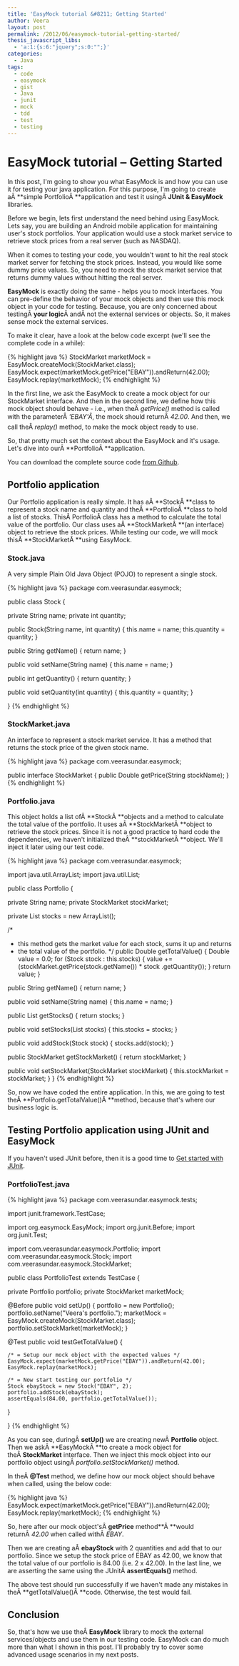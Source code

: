 ```yaml
---
title: 'EasyMock tutorial &#8211; Getting Started'
author: Veera
layout: post
permalink: /2012/06/easymock-tutorial-getting-started/
thesis_javascript_libs:
  - 'a:1:{s:6:"jquery";s:0:"";}'
categories:
  - Java
tags:
  - code
  - easymock
  - gist
  - Java
  - junit
  - mock
  - tdd
  - test
  - testing
---
```

# EasyMock tutorial &#8211; Getting Started

In this post, I'm going to show you what EasyMock is and how you can use it for testing your java application. For this purpose, I'm going to create aÂ **simple PortfolioÂ **application and test it usingÂ **JUnit & EasyMock** libraries.

Before we begin, lets first understand the need behind using EasyMock. Lets say, you are building an Android mobile application for maintaining user's stock portfolios. Your application would use a stock market service to retrieve stock prices from a real server (such as NASDAQ).

When it comes to testing your code, you wouldn't want to hit the real stock market server for fetching the stock prices. Instead, you would like some dummy price values. So, you need to mock the stock market service that returns dummy values without hitting the real server.

**EasyMock** is exactly doing the same - helps you to mock interfaces. You can pre-define the behavior of your mock objects and then use this mock object in your code for testing. Because, you are only concerned about testingÂ **your logic**Â andÂ not the external services or objects. So, it makes sense mock the external services.

To make it clear, have a look at the below code excerpt (we'll see the complete code in a while):

{% highlight java %}
StockMarket marketMock = EasyMock.createMock(StockMarket.class);
EasyMock.expect(marketMock.getPrice("EBAY")).andReturn(42.00);
EasyMock.replay(marketMock);
{% endhighlight %}

In the first line, we ask the EasyMock to create a mock object for our StockMarket interface. And then in the second line, we define how this mock object should behave - i.e., when theÂ *getPrice()* method is called with the parameterÂ *'EBAY'Â*, the mock should returnÂ *42.00*. And then, we call theÂ *replay()* method, to make the mock object ready to use.

So, that pretty much set the context about the EasyMock and it's usage. Let's dive into ourÂ **PortfolioÂ **application.

You can download the complete source code [from Github][1].

## Portfolio application

 [1]: https://github.com/vraa/SimplePortfolio "Simple portfolio source code in GitHub"

Our Portfolio application is really simple. It has aÂ **StockÂ **class to represent a stock name and quantity and theÂ **PortfolioÂ **class to hold a list of stocks. ThisÂ PortfolioÂ class has a method to calculate the total value of the portfolio. Our class uses aÂ **StockMarketÂ **(an interface) object to retrieve the stock prices. While testing our code, we will mock thisÂ **StockMarketÂ **using EasyMock.

### Stock.java

A very simple Plain Old Java Object (POJO) to represent a single stock.

{% highlight java %}
package com.veerasundar.easymock;

public class Stock {

  private String name;
  private int quantity;

  public Stock(String name, int quantity) {
    this.name = name;
    this.quantity = quantity;
  }

  public String getName() {
    return name;
  }

  public void setName(String name) {
    this.name = name;
  }

  public int getQuantity() {
    return quantity;
  }

  public void setQuantity(int quantity) {
    this.quantity = quantity;
  }

}
{% endhighlight %}

### StockMarket.java

An interface to represent a stock market service. It has a method that returns the stock price of the given stock name.

{% highlight java %}
package com.veerasundar.easymock;

public interface StockMarket {
  public Double getPrice(String stockName);
}
{% endhighlight %}

### Portfolio.java

This object holds a list ofÂ **StockÂ **objects and a method to calculate the total value of the portfolio. It uses aÂ **StockMarketÂ **object to retrieve the stock prices. Since it is not a good practice to hard code the dependencies, we haven't initialized theÂ **stockMarketÂ **object. We'll inject it later using our test code.

{% highlight java %}
package com.veerasundar.easymock;

import java.util.ArrayList;
import java.util.List;

public class Portfolio {

  private String name;
  private StockMarket stockMarket;

  private List<Stock> stocks = new ArrayList<Stock>();

  /*
   * this method gets the market value for each stock, sums it up and returns
   * the total value of the portfolio.
   */
  public Double getTotalValue() {
    Double value = 0.0;
    for (Stock stock : this.stocks) {
      value += (stockMarket.getPrice(stock.getName()) * stock
          .getQuantity());
    }
    return value;
  }

  public String getName() {
    return name;
  }

  public void setName(String name) {
    this.name = name;
  }

  public List<Stock> getStocks() {
    return stocks;
  }

  public void setStocks(List<Stock> stocks) {
    this.stocks = stocks;
  }

  public void addStock(Stock stock) {
    stocks.add(stock);
  }

  public StockMarket getStockMarket() {
    return stockMarket;
  }

  public void setStockMarket(StockMarket stockMarket) {
    this.stockMarket = stockMarket;
  }
}
{% endhighlight %}

So, now we have coded the entire application. In this, we are going to test theÂ **Portfolio.getTotalValue()Â **method, because that's where our business logic is. 

## Testing Portfolio application using JUnit and EasyMock

If you haven't used JUnit before, then it is a good time to [Get started with JUnit][2].

### PortfolioTest.java

 [2]: http://veerasundar.com/blog/2009/06/getting-started-with-junit-4-java-testing-framework/ "Getting started with JUnit 4"

{% highlight java %}
package com.veerasundar.easymock.tests;

import junit.framework.TestCase;

import org.easymock.EasyMock;
import org.junit.Before;
import org.junit.Test;

import com.veerasundar.easymock.Portfolio;
import com.veerasundar.easymock.Stock;
import com.veerasundar.easymock.StockMarket;

public class PortfolioTest extends TestCase {

  private Portfolio portfolio;
  private StockMarket marketMock;

  @Before
  public void setUp() {
    portfolio = new Portfolio();
    portfolio.setName("Veera's portfolio.");
    marketMock = EasyMock.createMock(StockMarket.class);
    portfolio.setStockMarket(marketMock);
  }

  @Test
  public void testGetTotalValue() {

    /* = Setup our mock object with the expected values */
    EasyMock.expect(marketMock.getPrice("EBAY")).andReturn(42.00);
    EasyMock.replay(marketMock);

    /* = Now start testing our portfolio */
    Stock ebayStock = new Stock("EBAY", 2);
    portfolio.addStock(ebayStock);
    assertEquals(84.00, portfolio.getTotalValue());
  }

}
{% endhighlight %}

As you can see, duringÂ **setUp()** we are creating newÂ **Portfolio** object. Then we askÂ **EasyMockÂ **to create a mock object for theÂ **StockMarket** interface. Then we inject this mock object into our portfolio object usingÂ *portfolio.setStockMarket()* method.

In theÂ **@Test** method, we define how our mock object should behave when called, using the below code:

{% highlight java %}
EasyMock.expect(marketMock.getPrice("EBAY")).andReturn(42.00);
EasyMock.replay(marketMock);
{% endhighlight %}

So, here after our mock object'sÂ **getPrice** method**Â **would returnÂ *42.00* when called withÂ *EBAY*.

Then we are creating aÂ **ebayStock** with 2 quantities and add that to our portfolio. Since we setup the stock price of EBAY as 42.00, we know that the total value of our portfolio is 84.00 (i.e. 2 x 42.00). In the last line, we are asserting the same using the JUnitÂ **assertEquals()** method.

The above test should run successfully if we haven't made any mistakes in theÂ **getTotalValue()Â **code. Otherwise, the test would fail.

## Conclusion

So, that's how we use theÂ **EasyMock** library to mock the external services/objects and use them in our testing code. EasyMock can do much more than what I shown in this post. I'll probably try to cover some advanced usage scenarios in my next posts.